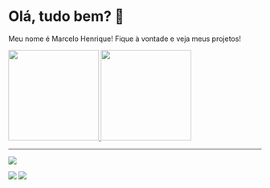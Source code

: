 <h1>Olá, tudo bem? 👋</h1>
<p>Meu nome é Marcelo Henrique! Fique à vontade e veja meus projetos!</p>


<div>
  <a href="https://github.com/Marcelo-hta">
  <img height="180em" src="https://github-readme-stats.vercel.app/api?username=Marcelo-hta&show_icons=true&theme=dark&include_all_commits=true&count_private=true"/>
  <img height="180em" src="https://github-readme-stats.vercel.app/api/top-langs/?username=Marcelo-hta&layout=compact&langs_count=7&theme=dark"/>
</div>

<hr>
 
<div> 
  <a href="https://instagram.com/henrique__mta?igshid=YmMyMTA2M2Y=" target="_blank"><img src="https://img.shields.io/badge/-Instagram-%23E4405F?style=for-the-badge&logo=instagram&logoColor=white" target="_blank"></a>

  <a href = "mailto:henriquemarcelo784@gmail.com"><img src="https://img.shields.io/badge/-Gmail-%23333?style=for-the-badge&logo=gmail&logoColor=white" target="_blank"></a>
  <a href="https://www.linkedin.com/in/henrique-teixeira-a658b3209" target="_blank"><img src="https://img.shields.io/badge/-LinkedIn-%230077B5?style=for-the-badge&logo=linkedin&logoColor=white" target="_blank"></a> 
 
</div>
